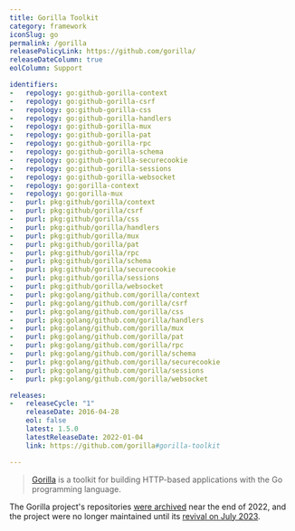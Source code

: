 ```yaml
---
title: Gorilla Toolkit
category: framework
iconSlug: go
permalink: /gorilla
releasePolicyLink: https://github.com/gorilla/
releaseDateColumn: true
eolColumn: Support

identifiers:
-   repology: go:github-gorilla-context
-   repology: go:github-gorilla-csrf
-   repology: go:github-gorilla-css
-   repology: go:github-gorilla-handlers
-   repology: go:github-gorilla-mux
-   repology: go:github-gorilla-pat
-   repology: go:github-gorilla-rpc
-   repology: go:github-gorilla-schema
-   repology: go:github-gorilla-securecookie
-   repology: go:github-gorilla-sessions
-   repology: go:github-gorilla-websocket
-   repology: go:gorilla-context
-   repology: go:gorilla-mux
-   purl: pkg:github/gorilla/context
-   purl: pkg:github/gorilla/csrf
-   purl: pkg:github/gorilla/css
-   purl: pkg:github/gorilla/handlers
-   purl: pkg:github/gorilla/mux
-   purl: pkg:github/gorilla/pat
-   purl: pkg:github/gorilla/rpc
-   purl: pkg:github/gorilla/schema
-   purl: pkg:github/gorilla/securecookie
-   purl: pkg:github/gorilla/sessions
-   purl: pkg:github/gorilla/websocket
-   purl: pkg:golang/github.com/gorilla/context
-   purl: pkg:golang/github.com/gorilla/csrf
-   purl: pkg:golang/github.com/gorilla/css
-   purl: pkg:golang/github.com/gorilla/handlers
-   purl: pkg:golang/github.com/gorilla/mux
-   purl: pkg:golang/github.com/gorilla/pat
-   purl: pkg:golang/github.com/gorilla/rpc
-   purl: pkg:golang/github.com/gorilla/schema
-   purl: pkg:golang/github.com/gorilla/securecookie
-   purl: pkg:golang/github.com/gorilla/sessions
-   purl: pkg:golang/github.com/gorilla/websocket

releases:
-   releaseCycle: "1"
    releaseDate: 2016-04-28
    eol: false
    latest: 1.5.0
    latestReleaseDate: 2022-01-04
    link: https://github.com/gorilla#gorilla-toolkit

---
```


> [Gorilla](https://github.com/gorilla/) is a toolkit for building HTTP-based applications with the
> Go programming language.

The Gorilla project's repositories [were archived](https://www.reddit.com/r/golang/comments/zh0w0p/gorilla_web_toolkit_is_now_in_archive_only_mode/)
near the end of 2022, and the project were no longer maintained until its [revival on July
2023](https://gorilla.github.io/blog/2023-07-17-project-status-update/).

